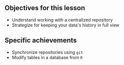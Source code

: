 ---
---

## Objectives for this lesson

- Understand working with a centralized repository
- Strategize for keeping your data's history in full view

<!--split-->

## Specific achievements

- Synchronize repositories using `git`
- Modify tables in a database from `R`
